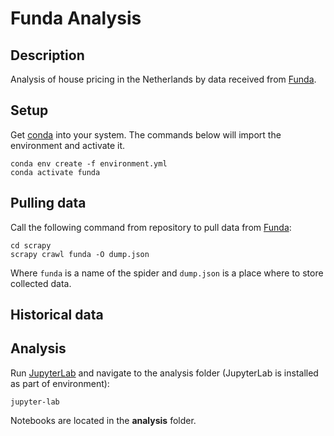# Funda Analysis

## Description

Analysis of house pricing in the Netherlands by data received from [Funda](htts://funda.nl).

## Setup

Get [conda](https://conda.io) into your system.
The commands below will import the environment and activate it.

```shell
conda env create -f environment.yml
conda activate funda
```

## Pulling data

Call the following command from repository to pull data from [Funda](https://funda.nl):

```shell
cd scrapy
scrapy crawl funda -O dump.json
```

Where `funda` is a name of the spider and `dump.json` is a place where to store collected data.

## Historical data

## Analysis

Run [JupyterLab](https://jupyter.org/) and navigate to the analysis folder (JupyterLab is installed as part of environment):

```shell
jupyter-lab
```

Notebooks are located in the **analysis** folder.
